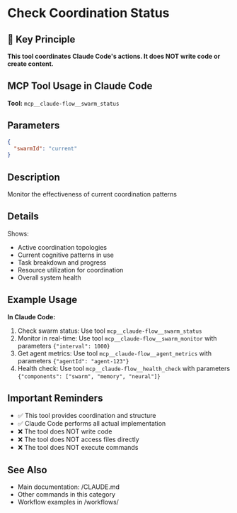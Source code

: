 # Check Coordination Status

## 🎯 Key Principle
**This tool coordinates Claude Code's actions. It does NOT write code or create content.**

## MCP Tool Usage in Claude Code

**Tool:** `mcp__claude-flow__swarm_status`

## Parameters
```json
{
  "swarmId": "current"
}
```

## Description
Monitor the effectiveness of current coordination patterns

## Details
Shows:
- Active coordination topologies
- Current cognitive patterns in use
- Task breakdown and progress
- Resource utilization for coordination
- Overall system health

## Example Usage

**In Claude Code:**
1. Check swarm status: Use tool `mcp__claude-flow__swarm_status`
2. Monitor in real-time: Use tool `mcp__claude-flow__swarm_monitor` with parameters `{"interval": 1000}`
3. Get agent metrics: Use tool `mcp__claude-flow__agent_metrics` with parameters `{"agentId": "agent-123"}`
4. Health check: Use tool `mcp__claude-flow__health_check` with parameters `{"components": ["swarm", "memory", "neural"]}`

## Important Reminders
- ✅ This tool provides coordination and structure
- ✅ Claude Code performs all actual implementation
- ❌ The tool does NOT write code
- ❌ The tool does NOT access files directly
- ❌ The tool does NOT execute commands

## See Also
- Main documentation: /CLAUDE.md
- Other commands in this category
- Workflow examples in /workflows/
